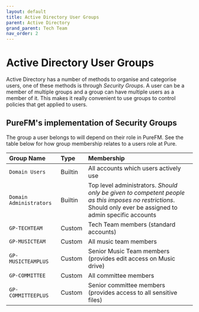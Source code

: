 ```yaml
---
layout: default
title: Active Directory User Groups
parent: Active Directory
grand_parent: Tech Team
nav_order: 2
---
```


# Active Directory User Groups
Active Directory has a number of methods to organise and categorise users, one of these methods is through *Security Groups*. A user can be a member of multiple groups and a group can have multiple users as a member of it. This makes it really convenient to use groups to control policies that get applied to users. 

## PureFM's implementation of Security Groups
The group a user belongs to will depend on their role in PureFM. See the table below for how group membership relates to a users role at Pure.

| Group Name | Type | Membership |
|:---|:---|:---|
| `Domain Users` | Builtin | All accounts which users actively use |
| `Domain Administrators` | Builtin | Top level administrators. *Should only be given to competent people as this imposes no restrictions*. Should only ever be assigned to admin specific accounts |
| `GP-TECHTEAM` | Custom | Tech Team members (standard accounts) |
| `GP-MUSICTEAM` | Custom | All music team members |
| `GP-MUSICTEAMPLUS` | Custom | Senior Music Team members (provides edit access on Music drive) |
| `GP-COMMITTEE` | Custom | All committee members |
| `GP-COMMITTEEPLUS` | Custom | Senior committee members (provides access to all sensitive files) |